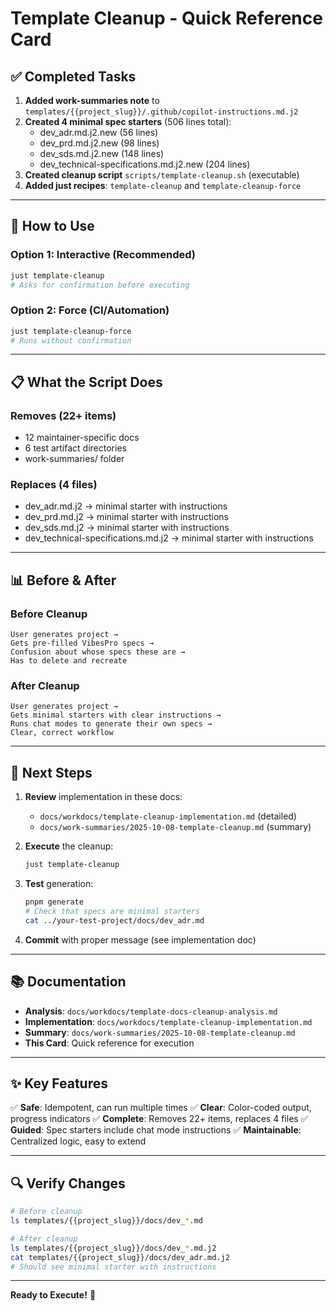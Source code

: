 # Template Cleanup - Quick Reference Card

## ✅ Completed Tasks

1. **Added work-summaries note** to `templates/{{project_slug}}/.github/copilot-instructions.md.j2`
2. **Created 4 minimal spec starters** (506 lines total):
   - dev_adr.md.j2.new (56 lines)
   - dev_prd.md.j2.new (98 lines)
   - dev_sds.md.j2.new (148 lines)
   - dev_technical-specifications.md.j2.new (204 lines)
3. **Created cleanup script** `scripts/template-cleanup.sh` (executable)
4. **Added just recipes**: `template-cleanup` and `template-cleanup-force`

---

## 🚀 How to Use

### Option 1: Interactive (Recommended)
```bash
just template-cleanup
# Asks for confirmation before executing
```

### Option 2: Force (CI/Automation)
```bash
just template-cleanup-force
# Runs without confirmation
```

---

## 📋 What the Script Does

### Removes (22+ items)
- 12 maintainer-specific docs
- 6 test artifact directories
- work-summaries/ folder

### Replaces (4 files)
- dev_adr.md.j2 → minimal starter with instructions
- dev_prd.md.j2 → minimal starter with instructions
- dev_sds.md.j2 → minimal starter with instructions
- dev_technical-specifications.md.j2 → minimal starter with instructions

---

## 📊 Before & After

### Before Cleanup
```
User generates project →
Gets pre-filled VibesPro specs →
Confusion about whose specs these are →
Has to delete and recreate
```

### After Cleanup
```
User generates project →
Gets minimal starters with clear instructions →
Runs chat modes to generate their own specs →
Clear, correct workflow
```

---

## 🎯 Next Steps

1. **Review** implementation in these docs:
   - `docs/workdocs/template-cleanup-implementation.md` (detailed)
   - `docs/work-summaries/2025-10-08-template-cleanup.md` (summary)

2. **Execute** the cleanup:
   ```bash
   just template-cleanup
   ```

3. **Test** generation:
   ```bash
   pnpm generate
   # Check that specs are minimal starters
   cat ../your-test-project/docs/dev_adr.md
   ```

4. **Commit** with proper message (see implementation doc)

---

## 📚 Documentation

- **Analysis**: `docs/workdocs/template-docs-cleanup-analysis.md`
- **Implementation**: `docs/workdocs/template-cleanup-implementation.md`
- **Summary**: `docs/work-summaries/2025-10-08-template-cleanup.md`
- **This Card**: Quick reference for execution

---

## ✨ Key Features

✅ **Safe**: Idempotent, can run multiple times
✅ **Clear**: Color-coded output, progress indicators
✅ **Complete**: Removes 22+ items, replaces 4 files
✅ **Guided**: Spec starters include chat mode instructions
✅ **Maintainable**: Centralized logic, easy to extend

---

## 🔍 Verify Changes

```bash
# Before cleanup
ls templates/{{project_slug}}/docs/dev_*.md

# After cleanup
ls templates/{{project_slug}}/docs/dev_*.md.j2
cat templates/{{project_slug}}/docs/dev_adr.md.j2
# Should see minimal starter with instructions
```

---

**Ready to Execute!** 🚀
